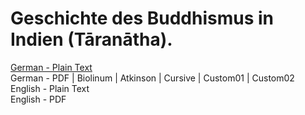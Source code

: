 # Geschichte des Buddhismus in Indien (Tāranātha).

[German - Plain Text](full-text-german.md)  
German - PDF | Biolinum | Atkinson | Cursive | Custom01 | Custom02  
English - Plain Text  
English - PDF  
